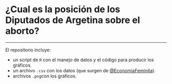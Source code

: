 # ¿Cual es la posición de los Diputados de Argetina sobre el aborto?
---


El repositorio incluye:
* un script de `R` con el manejo de datos y el código para producir los gráficos. 
* un archivo `.csv` con los datos (que surgen de [@EconomiaFeminita](https://twitter.com/EcoFeminita/)).
* archivos `.png`con los gráficos. 
